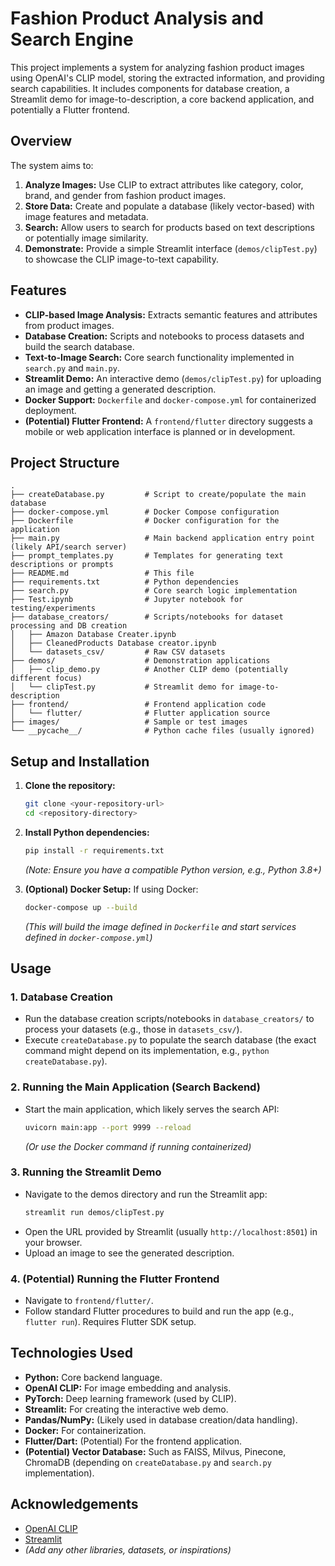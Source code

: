 # Fashion Product Analysis and Search Engine

This project implements a system for analyzing fashion product images using OpenAI's CLIP model, storing the extracted information, and providing search capabilities. It includes components for database creation, a Streamlit demo for image-to-description, a core backend application, and potentially a Flutter frontend.

## Overview

The system aims to:
1.  **Analyze Images:** Use CLIP to extract attributes like category, color, brand, and gender from fashion product images.
2.  **Store Data:** Create and populate a database (likely vector-based) with image features and metadata.
3.  **Search:** Allow users to search for products based on text descriptions or potentially image similarity.
4.  **Demonstrate:** Provide a simple Streamlit interface (`demos/clipTest.py`) to showcase the CLIP image-to-text capability.

## Features

*   **CLIP-based Image Analysis:** Extracts semantic features and attributes from product images.
*   **Database Creation:** Scripts and notebooks to process datasets and build the search database.
*   **Text-to-Image Search:** Core search functionality implemented in `search.py` and `main.py`.
*   **Streamlit Demo:** An interactive demo (`demos/clipTest.py`) for uploading an image and getting a generated description.
*   **Docker Support:** `Dockerfile` and `docker-compose.yml` for containerized deployment.
*   **(Potential) Flutter Frontend:** A `frontend/flutter` directory suggests a mobile or web application interface is planned or in development.

## Project Structure

```
.
├── createDatabase.py         # Script to create/populate the main database
├── docker-compose.yml        # Docker Compose configuration
├── Dockerfile                # Docker configuration for the application
├── main.py                   # Main backend application entry point (likely API/search server)
├── prompt_templates.py       # Templates for generating text descriptions or prompts
├── README.md                 # This file
├── requirements.txt          # Python dependencies
├── search.py                 # Core search logic implementation
├── Test.ipynb                # Jupyter notebook for testing/experiments
├── database_creators/        # Scripts/notebooks for dataset processing and DB creation
│   ├── Amazon Database Creater.ipynb
│   ├── CleanedProducts Database creator.ipynb
│   └── datasets_csv/         # Raw CSV datasets
├── demos/                    # Demonstration applications
│   ├── clip_demo.py          # Another CLIP demo (potentially different focus)
│   └── clipTest.py           # Streamlit demo for image-to-description
├── frontend/                 # Frontend application code
│   └── flutter/              # Flutter application source
├── images/                   # Sample or test images
└── __pycache__/              # Python cache files (usually ignored)
```

## Setup and Installation

1.  **Clone the repository:**
    ```bash
    git clone <your-repository-url>
    cd <repository-directory>
    ```

2.  **Install Python dependencies:**
    ```bash
    pip install -r requirements.txt
    ```
    *(Note: Ensure you have a compatible Python version, e.g., Python 3.8+)*

3.  **(Optional) Docker Setup:** If using Docker:
    ```bash
    docker-compose up --build
    ```
    *(This will build the image defined in `Dockerfile` and start services defined in `docker-compose.yml`)*

## Usage

### 1. Database Creation

*   Run the database creation scripts/notebooks in `database_creators/` to process your datasets (e.g., those in `datasets_csv/`).
*   Execute `createDatabase.py` to populate the search database (the exact command might depend on its implementation, e.g., `python createDatabase.py`).

### 2. Running the Main Application (Search Backend)

*   Start the main application, which likely serves the search API:
    ```bash
    uvicorn main:app --port 9999 --reload
    ```
    *(Or use the Docker command if running containerized)*

### 3. Running the Streamlit Demo

*   Navigate to the demos directory and run the Streamlit app:
    ```bash
    streamlit run demos/clipTest.py
    ```
*   Open the URL provided by Streamlit (usually `http://localhost:8501`) in your browser.
*   Upload an image to see the generated description.

### 4. (Potential) Running the Flutter Frontend

*   Navigate to `frontend/flutter/`.
*   Follow standard Flutter procedures to build and run the app (e.g., `flutter run`). Requires Flutter SDK setup.

## Technologies Used

*   **Python:** Core backend language.
*   **OpenAI CLIP:** For image embedding and analysis.
*   **PyTorch:** Deep learning framework (used by CLIP).
*   **Streamlit:** For creating the interactive web demo.
*   **Pandas/NumPy:** (Likely used in database creation/data handling).
*   **Docker:** For containerization.
*   **Flutter/Dart:** (Potential) For the frontend application.
*   **(Potential) Vector Database:** Such as FAISS, Milvus, Pinecone, ChromaDB (depending on `createDatabase.py` and `search.py` implementation).

## Acknowledgements

*   [OpenAI CLIP](https://github.com/openai/CLIP)
*   [Streamlit](https://streamlit.io/)
*   *(Add any other libraries, datasets, or inspirations)*

